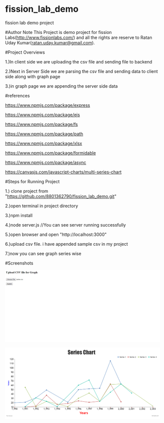 # fission_lab_demo
fission lab demo project

#Author Note
This Project is demo project for fission Labs(http://www.fissionlabs.com/) and all the rights are reserve to Ratan Uday Kumar(ratan.uday.kumar@gmail.com).

#Project Overviews

1.)In client side we are uploading the csv file and sending file to backend

2.)Next in  Server Side we are parsing the csv file and sending data to client side along with graph page

3.)in graph page we are appending the server side data

#references

https://www.npmjs.com/package/express

https://www.npmjs.com/package/ejs

https://www.npmjs.com/package/fs

https://www.npmjs.com/package/path

https://www.npmjs.com/package/xlsx

https://www.npmjs.com/package/formidable

https://www.npmjs.com/package/async

https://canvasjs.com/javascript-charts/multi-series-chart

#Steps for Running Project

1.) clone project from "https://github.com/8801362790/fission_lab_demo.git"

2.)open terminal in project directory

3.)npm install

4.)node server.js //You can see server running successfully

5.)open browser and open "http://localhost:3000"

6.)upload csv file.  i have appended sample csv in my project

7.)now you can see graph series wise

#Screenshots

![Alt text](https://github.com/8801362790/fission_lab_demo/blob/master/views/img/home.png)

![Alt text](https://github.com/8801362790/fission_lab_demo/blob/master/views/img/graph.png)

